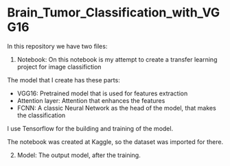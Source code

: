 # Brain_Tumor_Classification_with_VGG16
In this repository we have two files:


1) Notebook: On this notebook is my attempt to create a transfer learning project for image classifiction

  The model that I create has these parts:
   - VGG16: Pretrained model that is used for features extraction
   - Attention layer: Attention that enhances the features
   - FCNN: A classic Neural Network as the head of the model, that makes the classification

  I use Tensorflow for the building and training of the model.

  The notebook was created at Kaggle, so the dataset was imported for there.

2) Model: The output model, after the training.


